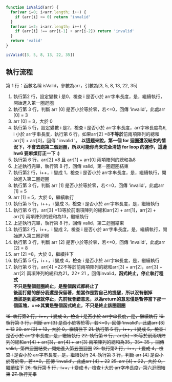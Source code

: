 ``` js
function isValid(arr) {
  for(var i=0; i<arr.length; i++) {
    if (arr[i] <= 0) return 'invalid'
  }
  for(var i=2; i<arr.length; i++) {
    if (arr[i] !== arr[i-1] + arr[i-2]) return 'invalid'
  }
  return 'valid'
}

isValid([3, 5, 8, 13, 22, 35])
```

## 執行流程
第 1 行：函數名稱 isValid，參數為arr，引數為[3, 5, 8, 13, 22, 35]

1.	執行第2 行，設定變數 i 是0，檢查 i 是否小於 arr字串長度，是，繼續執行，開始進入第一圈迴圈
2.	執行第 3 行，判斷 arr [0] 是否小於等於零，若<=0，回傳 ’invalid’，此處arr [0] = 3
3.	arr [0] = 3，大於 0
4.	執行第 5 行，設定變數 i 是2，檢查 i 是否小於 arr字串長度，arr字串長度為6, i 小於 arr字串長度，執行第 6 行。如果arr[2] =8**不等於**前兩項陣列的總和arr[1] + arr[0]，回傳 ' invalid '。
     **以這題來說，第一個 for 迴圈還沒結束的情況下，不會去跑第二個迴圈，所以可能你尚未完全清楚 for loop 的運作，這邊 hw6 要麻煩訂正一下 :)**
5.	執行第 6 行，arr[2] =8 且 arr[1] + arr[0] 兩項陣列的總和為8
6.	上述執行完畢，執行第 8 行，回傳 valid，第一圈迴圈結束
7.	執行第2 行，i++，i 變成 1，檢查 i 是否小於 arr字串長度，是，繼續執行，開始進入第二圈迴圈
8.	執行第 3 行，判斷 arr [1] 是否小於等於零，若<=0，回傳 ’invalid’，此處arr [1] = 5
9.	arr [1] = 5，大於 0，繼續執行
10.	執行第 5 行，i++，i 變成 3，檢查 i 是否小於 arr字串長度，是，繼續執行
11.	執行第 6 行，arr[3] =13等於前兩項陣列的總和arr[2] + arr[1]，arr[2] + arr[1] 兩項陣列的總和為13，繼續執行
12.	上述執行完畢，執行第 8 行，回傳 valid，第二迴圈結束
13.	執行第2 行，i++，i 變成 2，檢查 i 是否小於 arr字串長度，是，繼續執行，開始進入第三圈迴圈
14.	執行第 3 行，判斷 arr [2] 是否小於等於零，若<=0，回傳 ’invalid’，此處arr [2] = 8
15.	arr [2] =8，大於 0，繼續往下
16.	執行第 5 行，i++，i 變成 4，檢查 i 是否小於 arr字串長度，是，繼續執行
17.	執行第 6 行，arr[4] =22不等於前兩項陣列的總和arr[3] + arr[2]，arr[3] + arr[2] 兩項陣列的總和為21，22≠ 21 ，回傳invalid，**函式終止，停止執行程式**  
**不只是整個迴圈終止，是整個函式都終止了**  
**後面打錯的部分我還是保留著，想當作是對自己的提醒，所以沒有刪掉**  
**應該是到這裡就停止，先前我會錯意思，以為return的意思僅是暫停當下那一個區塊，===>其實是整個函式終止，不只是終止該圈迴圈**


~~18.	執行第2 行，i++，i 變成 3，檢查 i 是否小於 arr字串長度，是，繼續執行~~ 
~~19.	執行第 3 行，判斷 arr [3] 是否小於等於零，若<=0，回傳 ’invalid’，此處arr [3] = 13~~
~~20.	arr [3] = 13，大於 0，繼續往下~~
~~21.	執行第 5 行，i++，i 變成 5，檢查 i 是否小於 arr字串長度，是，繼續執行~~
~~22.	執行第 6 行，arr[5] =35等於前兩項陣列的總和arr[4] + arr[3]，arr[4] + arr[3] 兩項陣列的總和為35，35= 35 ，回傳valid，第四迴圈結束，開始進入第五圈迴圈~~
~~23.	執行第2 行，i++，i 變成 4，檢查 i 是否小於 arr字串長度，是，繼續執行~~
~~24.	執行第 3 行，判斷 arr [4] 是否小於等於零，若<=0，回傳 ’invalid’，此處arr [4] = 22~~
~~25.	arr [4] = 22，大於 0，繼續往下~~
~~26.	執行第 5 行，i++，i 變成 6，檢查 i 大於 arr字串長度，第六迴圈結束~~
~~27.	執行完畢~~

